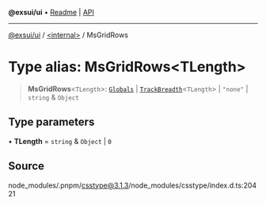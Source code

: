 **@exsui/ui** • [Readme](../../README.md) \| [API](../../globals.md)

***

[@exsui/ui](../../README.md) / [\<internal\>](../README.md) / MsGridRows

# Type alias: MsGridRows\<TLength\>

> **MsGridRows**\<`TLength`\>: [`Globals`](Globals.md) \| [`TrackBreadth`](TrackBreadth.md)\<`TLength`\> \| `"none"` \| `string` & `Object`

## Type parameters

• **TLength** = `string` & `Object` \| `0`

## Source

node\_modules/.pnpm/csstype@3.1.3/node\_modules/csstype/index.d.ts:20421

